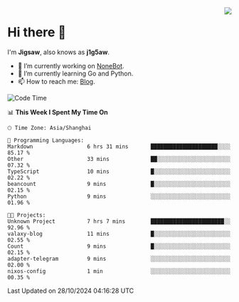 <a href="#">
  <img align="right" src="https://github-readme-stats.vercel.app/api?username=j1g5awi&count_private=true&show_icons=true&title_color=80070B&text_color=B3B3B3&bg_color=212121&icon_color=80070B" />
</a>

# Hi there 👋

I'm **Jigsaw**, also knows as **j1g5aw**.

- 🔭 I’m currently working on [NoneBot](https://github.com/nonebot).
- 🌱 I’m currently learning Go and Python.
- 📫 How to reach me: [Blog](https://blog.maddestroyer.xyz/).

<!--START_SECTION:waka-->
![Code Time](http://img.shields.io/badge/Code%20Time-1%2C779%20hrs%2048%20mins-blue)

📊 **This Week I Spent My Time On** 

```text
🕑︎ Time Zone: Asia/Shanghai

💬 Programming Languages: 
Markdown                 6 hrs 31 mins       █████████████████████░░░░   85.17 % 
Other                    33 mins             ██░░░░░░░░░░░░░░░░░░░░░░░   07.32 % 
TypeScript               10 mins             █░░░░░░░░░░░░░░░░░░░░░░░░   02.22 % 
beancount                9 mins              █░░░░░░░░░░░░░░░░░░░░░░░░   02.15 % 
Python                   9 mins              ░░░░░░░░░░░░░░░░░░░░░░░░░   01.96 % 

🐱‍💻 Projects: 
Unknown Project          7 hrs 7 mins        ███████████████████████░░   92.96 % 
valaxy-blog              11 mins             █░░░░░░░░░░░░░░░░░░░░░░░░   02.55 % 
Count                    9 mins              █░░░░░░░░░░░░░░░░░░░░░░░░   02.15 % 
adapter-telegram         9 mins              ░░░░░░░░░░░░░░░░░░░░░░░░░   02.00 % 
nixos-config             1 min               ░░░░░░░░░░░░░░░░░░░░░░░░░   00.35 % 
```


 Last Updated on 28/10/2024 04:16:28 UTC
<!--END_SECTION:waka-->
